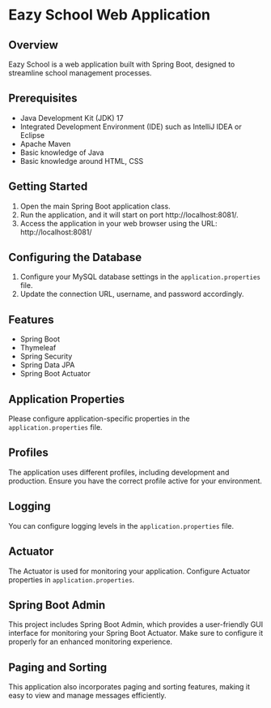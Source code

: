 # Eazy School Web Application

## Overview
Eazy School is a web application built with Spring Boot, designed to streamline school management processes.

## Prerequisites
- Java Development Kit (JDK) 17
- Integrated Development Environment (IDE) such as IntelliJ IDEA or Eclipse
- Apache Maven
- Basic knowledge of Java
- Basic knowledge around HTML, CSS

## Getting Started
1. Open the main Spring Boot application class.
2. Run the application, and it will start on port http://localhost:8081/.
3. Access the application in your web browser using the URL: http://localhost:8081/

## Configuring the Database
1. Configure your MySQL database settings in the `application.properties` file.
2. Update the connection URL, username, and password accordingly.

## Features
- Spring Boot
- Thymeleaf
- Spring Security
- Spring Data JPA
- Spring Boot Actuator

## Application Properties
Please configure application-specific properties in the `application.properties` file.

## Profiles
The application uses different profiles, including development and production. Ensure you have the correct profile active for your environment.

## Logging
You can configure logging levels in the `application.properties` file.

## Actuator
The Actuator is used for monitoring your application. Configure Actuator properties in `application.properties`.

## Spring Boot Admin
This project includes Spring Boot Admin, which provides a user-friendly GUI interface for monitoring your Spring Boot Actuator. Make sure to configure it properly for an enhanced monitoring experience.

## Paging and Sorting
This application also incorporates paging and sorting features, making it easy to view and manage messages efficiently.




